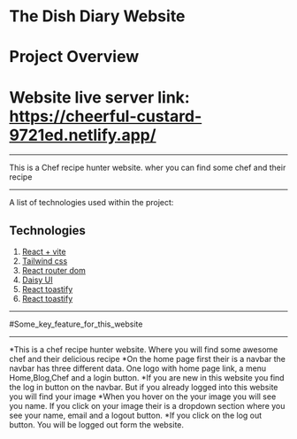# The Dish Diary Website
# Project Overview
# Website live server link: https://cheerful-custard-9721ed.netlify.app/

***
This is a Chef recipe hunter website. wher you can find some chef and their recipe

***
A list of technologies used within the project:
## Technologies
1. [React + vite](#react_vite)
2. [Tailwind css](#tailwind)
3. [React router dom](#react_router)
4. [Daisy UI](#Daisy_UI)
5. [React toastify](#react_loading_spinner) 
6. [React toastify](#react_toastify)

***
#Some_key_feature_for_this_website
***
*This is a chef recipe hunter website. Where you will find some awesome chef and their delicious recipe
*On the home page first their is a navbar the navbar has three different data. One logo with home page link, a menu Home,Blog,Chef and a login button.
*If you are new in this website you find the log in button on the navbar. But if you already logged into this website you will find your image 
*When you hover on the your image you will see you name. If you click on your image their is a dropdown section where you see your name, email and a logout button. 
*If you click on the log out button. You will be logged out form the website.


